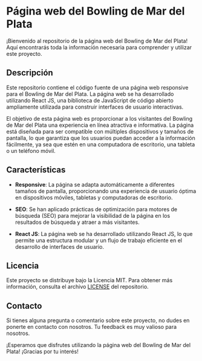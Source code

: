 # Página web del Bowling de Mar del Plata

¡Bienvenido al repositorio de la página web del Bowling de Mar del Plata! Aquí encontrarás toda la información necesaria para comprender y utilizar este proyecto.

## Descripción

Este repositorio contiene el código fuente de una página web responsive para el Bowling de Mar del Plata. La página web se ha desarrollado utilizando React JS, una biblioteca de JavaScript de código abierto ampliamente utilizada para construir interfaces de usuario interactivas.

El objetivo de esta página web es proporcionar a los visitantes del Bowling de Mar del Plata una experiencia en línea atractiva e informativa. La página está diseñada para ser compatible con múltiples dispositivos y tamaños de pantalla, lo que garantiza que los usuarios puedan acceder a la información fácilmente, ya sea que estén en una computadora de escritorio, una tableta o un teléfono móvil.

## Características

- **Responsive**: La página se adapta automáticamente a diferentes tamaños de pantalla, proporcionando una experiencia de usuario óptima en dispositivos móviles, tabletas y computadoras de escritorio.

- **SEO**: Se han aplicado prácticas de optimización para motores de búsqueda (SEO) para mejorar la visibilidad de la página en los resultados de búsqueda y atraer a más visitantes.

- **React JS**: La página web se ha desarrollado utilizando React JS, lo que permite una estructura modular y un flujo de trabajo eficiente en el desarrollo de interfaces de usuario.

## Licencia

Este proyecto se distribuye bajo la Licencia MIT. Para obtener más información, consulta el archivo [LICENSE](LICENSE) del repositorio.

## Contacto

Si tienes alguna pregunta o comentario sobre este proyecto, no dudes en ponerte en contacto con nosotros. Tu feedback es muy valioso para nosotros.

¡Esperamos que disfrutes utilizando la página web del Bowling de Mar del Plata! ¡Gracias por tu interés!
